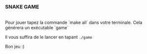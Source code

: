 <h3>SNAKE GAME</h3>
<br>
Pour jouer tapez la commande `make all` dans votre terminale. Cela générera un exécutable `game`  

Il vous suffira de le lancer en tapant `./game`
<br>

Bon jeu :) 
